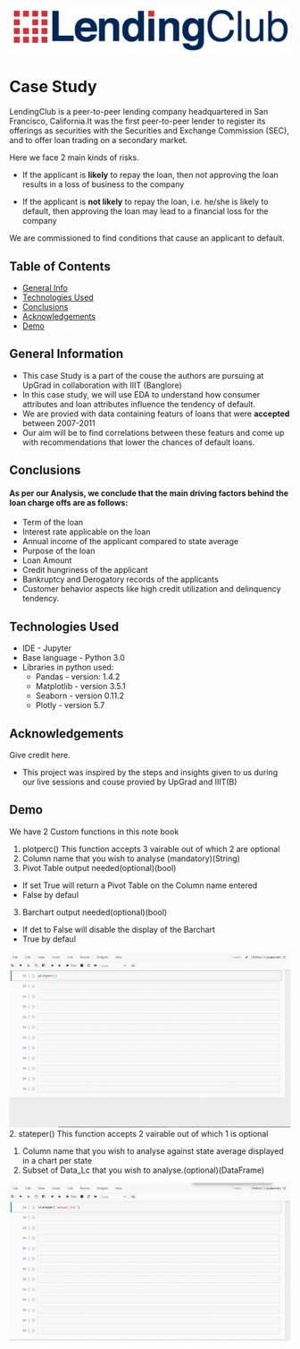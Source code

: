 
![Logo](/Images/Lending_Club_logo.png)


# Case Study

LendingClub is a peer-to-peer lending company headquartered in San Francisco, California.It was the first peer-to-peer lender to register its offerings as securities with the Securities and Exchange Commission (SEC), and to offer loan trading on a secondary market.

Here we face 2 main kinds of risks.
* If the applicant is **likely** to repay the loan, then not approving the loan results in a loss of business to the company

* If the applicant is **not likely** to repay the loan, i.e. he/she is likely to default, then approving the loan may lead to a financial loss for the company

We are commissioned to find conditions that cause an applicant to default.

## Table of Contents
* [General Info](#general-information)
* [Technologies Used](#technologies-used)
* [Conclusions](#conclusions)
* [Acknowledgements](#acknowledgements)
* [Demo](#Demo)

## General Information
- This case Study is a part of the couse the authors are pursuing at UpGrad in collaboration with IIIT (Banglore)
- In this case study, we will use EDA to understand how consumer attributes and loan attributes influence the tendency of default.
- We are provied with data containing featurs of loans that were **accepted** between 2007-2011 
- Our aim will be to find correlations between these featurs and come up with recommendations that lower the chances of default loans.

## Conclusions
#### As per our Analysis, we conclude that the main driving factors behind the loan charge offs are as follows:
* Term of the loan
* Interest rate applicable on the loan
* Annual income of the applicant compared to state average
* Purpose of the loan
* Loan Amount
* Credit hungriness of the applicant
* Bankruptcy and Derogatory records of the applicants
* Customer behavior aspects like high credit utilization and delinquency tendency. 


## Technologies Used
- IDE - Jupyter 
- Base language - Python 3.0
- Libraries in python used:
  * Pandas - version: 1.4.2
  * Matplotlib - version 3.5.1
  * Seaborn - version 0.11.2
  * Plotly - version 5.7

## Acknowledgements
Give credit here.
- This project was inspired by the steps and insights given to us during our live sessions and couse provied by UpGrad and IIIT(B)


## Demo
We have 2 Custom functions in this note book
1. plotperc()
This function accepts 3 vairable out of which 2 are optional
  1. Column name that you wish to analyse (mandatory)(String)
  2. Pivot Table output needed(optional)(bool)
   * If set True will return a Pivot Table on the Column name entered
   * False by defaul
  3. Barchart output needed(optional)(bool)
   * If det to False will disable the display of the Barchart
   * True by defaul

![Demo1](Images/Demo1.gif)
2. stateper()
This function accepts 2 vairable out of which 1 is optional 
  1. Column name that you wish to analyse against state average displayed in a chart per state
  2. Subset of Data_Lc that you wish to analyse.(optional)(DataFrame)

![Demo2](Images/Demo2.gif)